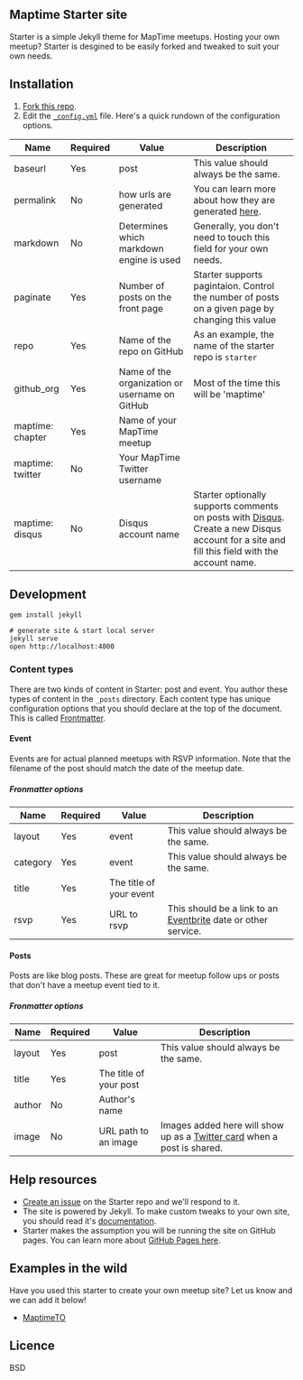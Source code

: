 ## Maptime Starter site

Starter is a simple Jekyll theme for MapTime meetups. Hosting your own meetup? Starter is desgined to be easily forked and tweaked to suit your own needs.

## Installation

1. [Fork this repo](https://github.com/maptime/starter/fork/).
2. Edit the [`_config.yml`](https://github.com/maptime/starter/blob/gh-pages/_config.yml) file. Here's a quick rundown of the configuration options.

| Name | Required | Value | Description |
| --- | --- | --- | --- |
| baseurl | Yes | post | This value should always be the same. |
| permalink | No | how urls are generated | You can learn more about how they are generated [here](http://jekyllrb.com/docs/permalinks/). |
| markdown | No | Determines which markdown engine is used | Generally, you don't need to touch this field for your own needs. |
| paginate | Yes | Number of posts on the front page | Starter supports pagintaion. Control the number of posts on a given page by changing this value |
| repo | Yes | Name of the repo on GitHub | As an example, the name of the starter repo is `starter` |
| github_org | Yes | Name of the organization or username on GitHub | Most of the time this will be 'maptime' |
| maptime: chapter | Yes | Name of your MapTime meetup | |
| maptime: twitter | No | Your MapTime Twitter username | |
| maptime: disqus | No | Disqus account name | Starter optionally supports comments on posts with [Disqus](disqus.com). Create a new Disqus account for a site and fill this field with the account name. |

## Development

    gem install jekyll

    # generate site & start local server
    jekyll serve
    open http://localhost:4000

### Content types

There are two kinds of content in Starter: post and event. You author these types of content in the `_posts` directory. Each content type has unique configuration options that you should declare at the top of the document. This is called [Frontmatter](http://jekyllrb.com/docs/frontmatter/).

#### Event
Events are for actual planned meetups with RSVP information. Note that the filename of the post should match the date of the meetup date.

##### Fronmatter options

| Name | Required | Value | Description |
| --- | --- | --- | --- |
| layout | Yes | event | This value should always be the same. |
| category | Yes | event | This value should always be the same. |
| title | Yes | The title of your event | |
| rsvp | Yes | URL to rsvp | This should be a link to  an [Eventbrite](eventbrite.com) date or other service. |

#### Posts

Posts are like blog posts. These are great for meetup follow ups or posts that don't have a meetup event tied to it.

##### Fronmatter options

| Name | Required | Value | Description |
| --- | --- | --- | --- |
| layout | Yes | post | This value should always be the same. |
| title | Yes | The title of your post | |
| author | No | Author's name | |
| image | No | URL path to an image | Images added here will show up as a [Twitter card](https://dev.twitter.com/docs/cards) when a post is shared. |

## Help resources

- [Create an issue](https://github.com/maptime/starter/issues) on the Starter repo and we'll respond to it.
- The site is powered by Jekyll. To make custom tweaks to your own site, you should read it's [documentation](http://jekyllrb.com).
- Starter makes the assumption you will be running the site on GitHub pages. You can learn more about [GitHub Pages here](https://guides.github.com/features/pages/). 

## Examples in the wild

Have you used this starter to create your own meetup site? Let us know and we can add it below!

- [MaptimeTO](https://maptime.github.io/toronto/)

## Licence

BSD
